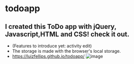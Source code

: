 # todoapp
## I created this ToDo app with jQuery, Javascript,HTML and CSS! check it out.
- (Features to introduce yet: activity edit)
- The storage is made with the browser's local storage.
- https://luizfellips.github.io/todoapp/
![image](https://user-images.githubusercontent.com/110192027/195184980-f444235d-937a-4928-a885-e4f6b991236a.png)

